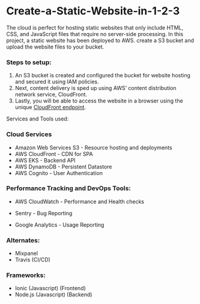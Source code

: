 # Create-a-Static-Website-in-1-2-3

The cloud is perfect for hosting static websites that only include HTML, CSS, and JavaScript files that require no server-side processing.
In this project, a static website has been deployed to AWS. create a S3 bucket and upload the website files to your bucket.

### Steps to setup:
1. An S3 bucket is created and configured the bucket for website hosting and secured it using IAM policies.
2. Next, content delivery is sped up using AWS’ content distribution network service, CloudFront.
3. Lastly, you will be able to access the website in a browser using the unique [CloudFront endpoint](https://dff06k8n2xilo.cloudfront.net). 

Services and Tools used:

### Cloud Services
* Amazon Web Services S3 - Resource hosting and deployments
* AWS CloudFront - CDN for SPA
* AWS EKS - Backend API
* AWS DynamoDB - Persistent Datastore
* AWS Cognito - User Authentication
### Performance Tracking and DevOps Tools:
* AWS CloudWatch - Performance and Health checks
* Sentry - Bug Reporting

* Google Analytics - Usage Reporting
### Alternates:
* Mixpanel
* Travis (CI/CD)

### Frameworks:
* Ionic (Javascript) (Frontend)
* Node.js (Javascript) (Backend)
